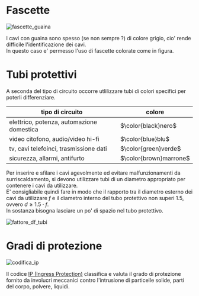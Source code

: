# Fascette  

![fascette_guaina](https://user-images.githubusercontent.com/7195133/200503115-d61d43fc-79cf-4413-b35c-89e22f5fa25f.jpg)  

I cavi con guaina sono spesso (se non sempre ?) di colore grigio, cio' rende difficile l'identificazione dei cavi.  
In questo caso e' permesso l'uso di fascette colorate come in figura.  

# Tubi protettivi  

A seconda del tipo di circuito occorre utlilizzare tubi di colori specifici per poterli differenziare.  

|tipo di circuito|colore|
|--|--|
|elettrico, potenza, automazione domestica|$\color{black}nero$|
|video citofono, audio/video hi-fi|$\color{blue}blu$|
|tv, cavi telefoinci, trasmissione dati|$\color{green}verde$|
|sicurezza, allarmi, antifurto|$\color{brown}marrone$|  


Per inserire e sfilare i cavi agevolmente ed evitare malfunzionamenti da surriscaldamento, si devono utilizzare tubi di un diametro appropriato per contenere i cavi da utilizzare.  
E' consigliabile quindi fare in modo che il rapporto tra il diametro esterno dei cavi da utilizzare $f$ e il diametro interno del tubo protettivo non superi $1.5$, ovvero $d \geq 1.5 \cdot f$.  
In sostanza bisogna lasciare un po' di spazio nel tubo protettivo.

![fattore_df_tubi](https://user-images.githubusercontent.com/7195133/200506645-381fa94d-ef7f-4b50-88a1-d70e09f602b7.jpg)


# Gradi di protezione  

![codifica_ip](https://user-images.githubusercontent.com/7195133/200679877-17abb18b-1d48-48b5-85af-11739848ea43.jpg)  

Il codice [IP (Ingress Protection)](https://it.wikipedia.org/wiki/Codice_IP) classifica e valuta il grado di protezione fornito da involucri meccanici contro l'intrusione di particelle solide, parti del corpo, polvere, liquidi.  

